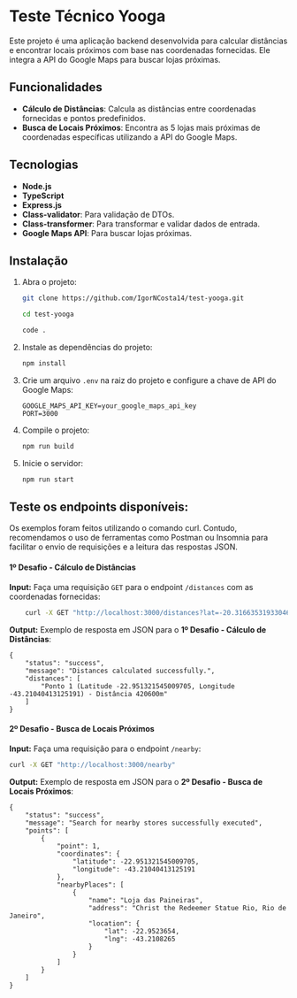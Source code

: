 # Teste Técnico Yooga

Este projeto é uma aplicação backend desenvolvida para calcular distâncias e encontrar locais próximos com base nas coordenadas fornecidas. Ele integra a API do Google Maps para buscar lojas próximas.

## Funcionalidades

- **Cálculo de Distâncias**: Calcula as distâncias entre coordenadas fornecidas e pontos predefinidos.
- **Busca de Locais Próximos**: Encontra as 5 lojas mais próximas de coordenadas específicas utilizando a API do Google Maps.

## Tecnologias

- **Node.js**
- **TypeScript**
- **Express.js**
- **Class-validator**: Para validação de DTOs.
- **Class-transformer**: Para transformar e validar dados de entrada.
- **Google Maps API**: Para buscar lojas próximas.

## Instalação

1. Abra o projeto:
    ```bash
    git clone https://github.com/IgorNCosta14/test-yooga.git
    ```

    ```bash
    cd test-yooga
    ```

    ```bash
    code .
    ```

2. Instale as dependências do projeto:
    ```bash
    npm install
    ```

3. Crie um arquivo `.env` na raiz do projeto e configure a chave de API do Google Maps:
    ```env
    GOOGLE_MAPS_API_KEY=your_google_maps_api_key
    PORT=3000
    ```

4. Compile o projeto:
   ```bash
   npm run build
    ```

5. Inicie o servidor:
   ```bash
   npm run start
    ```

## Teste os endpoints disponíveis:

Os exemplos foram feitos utilizando o comando curl. Contudo, recomendamos o uso de ferramentas como Postman ou Insomnia para facilitar o envio de requisições e a leitura das respostas JSON.

#### **1º Desafio - Cálculo de Distâncias**

**Input:**
Faça uma requisição `GET` para o endpoint `/distances` com as coordenadas fornecidas:
```bash
    curl -X GET "http://localhost:3000/distances?lat=-20.316635319330466&lon=-40.29026198968673"
```
**Output:**
Exemplo de resposta em JSON para o **1º Desafio - Cálculo de Distâncias**:

    {
        "status": "success",
        "message": "Distances calculated successfully.",
        "distances": [
            "Ponto 1 (Latitude -22.951321545009705, Longitude -43.21040413125191) - Distância 420600m"
        ]
    }

#### **2º Desafio - Busca de Locais Próximos**

**Input:**
Faça uma requisição para o endpoint `/nearby`:
```bash
curl -X GET "http://localhost:3000/nearby"
```

**Output:**
Exemplo de resposta em JSON para o **2º Desafio - Busca de Locais Próximos**:

    {
        "status": "success",
        "message": "Search for nearby stores successfully executed",
        "points": [
            {
                "point": 1,
                "coordinates": {
                    "latitude": -22.951321545009705,
                    "longitude": -43.21040413125191
                },
                "nearbyPlaces": [
                    {
                        "name": "Loja das Paineiras",
                        "address": "Christ the Redeemer Statue Rio, Rio de Janeiro",
                        "location": {
                            "lat": -22.9523654,
                            "lng": -43.2108265
                        }
                    }
                ]
            }
        ]
    }

